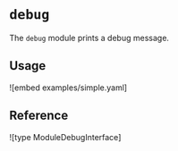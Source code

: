 # `debug`

The `debug` module prints a debug message.

## Usage

![embed examples/simple.yaml]

## Reference

![type ModuleDebugInterface]
